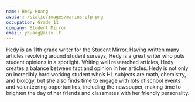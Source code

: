 ```yaml
---
name: Hedy Huang
avatar: /static/images/marius-pfp.png
occupation: Grade 11
company: Student Mirror
email: yhuang@aisv.lt
---
```


Hedy is an 11th grade writer for the Student Mirror. Having written many articles revolving around student surveys, Hedy is a great writer who puts student opinions in a spotlight. Writing well researched articles, Hedy creates a balance between fact and opinion in her articles. Hedy is not only an incredibly hard working student who’s HL subjects are math, chemistry, and biology, but she also finds time to engage with lots of school events and volunteering opportunities, including the newspaper, making time to brighten the day of her friends and classmates with her friendly personality.
